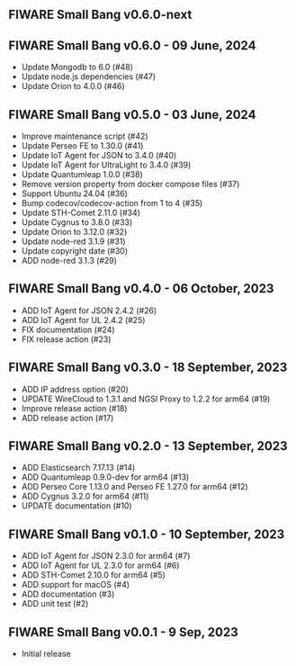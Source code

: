 ## FIWARE Small Bang v0.6.0-next

## FIWARE Small Bang v0.6.0 - 09 June, 2024

-   Update Mongodb to 6.0 (#48)
-   Update node.js dependencies (#47)
-   Update Orion to 4.0.0 (#46)

## FIWARE Small Bang v0.5.0 - 03 June, 2024

-   Improve maintenance script (#42)
-   Update Perseo FE to 1.30.0 (#41)
-   Update IoT Agent for JSON to 3.4.0 (#40)
-   Update IoT Agent for UltraLight to 3.4.0 (#39)
-   Update Quantumleap 1.0.0 (#38)
-   Remove version property from docker compose files (#37)
-   Support Ubuntu 24.04 (#36)
-   Bump codecov/codecov-action from 1 to 4 (#35)
-   Update STH-Comet 2.11.0 (#34)
-   Update Cygnus to 3.8.0 (#33)
-   Update Orion to 3.12.0 (#32)
-   Update node-red 3.1.9 (#31)
-   Update copyright date (#30)
-   ADD node-red 3.1.3 (#29)

## FIWARE Small Bang v0.4.0 - 06 October, 2023

-   ADD IoT Agent for JSON 2.4.2 (#26)
-   ADD IoT Agent for UL 2.4.2 (#25)
-   FIX documentation (#24)
-   FIX release action (#23)

## FIWARE Small Bang v0.3.0 - 18 September, 2023

-   ADD IP address option (#20)
-   UPDATE WireCloud to 1.3.1 and NGSI Proxy to 1.2.2 for arm64 (#19)
-   Improve release action (#18)
-   ADD release action (#17)

## FIWARE Small Bang v0.2.0 - 13 September, 2023

-   ADD Elasticsearch 7.17.13 (#14)
-   ADD Quantumleap 0.9.0-dev for arm64 (#13)
-   ADD Perseo Core 1.13.0 and Perseo FE 1.27.0 for arm64 (#12)
-   ADD Cygnus 3.2.0 for arm64 (#11)
-   UPDATE documentation (#10)

## FIWARE Small Bang v0.1.0 - 10 September, 2023

-   ADD IoT Agent for JSON 2.3.0 for arm64 (#7)
-   ADD IoT Agent for UL 2.3.0 for arm64 (#6)
-   ADD STH-Comet 2.10.0 for arm64 (#5)
-   ADD support for macOS (#4)
-   ADD documentation (#3)
-   ADD unit test (#2)

## FIWARE Small Bang v0.0.1 - 9 Sep, 2023

-   Initial release
